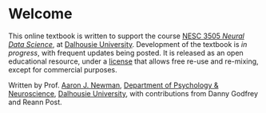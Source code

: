 # Welcome

This online textbook is written to support the course [NESC 3505 *Neural Data Science*](https://academiccalendar.dal.ca/Catalog/ViewCatalog.aspx?pageid=viewcatalog&entitytype=CID&entitycode=NESC+3505), at [Dalhousie University](https://dal.ca). Development of the textbook is *in progress*, with frequent updates being posted. It is released as an open educational resource, under a [license](https://creativecommons.org/licenses/by-nc-sa/4.0/) that allows free re-use and re-mixing, except for commercial purposes.

Written by Prof. [Aaron J. Newman](https://aaronjnewman.com/), [Department of Psychology & Neuroscience](https://www.dal.ca/faculty/science/psychology_neuroscience),  [Dalhousie University](https://dal.ca), with contributions from Danny Godfrey and Reann Post.
